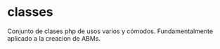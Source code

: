 # classes
Conjunto de clases php de usos varios y cómodos.
Fundamentalmente aplicado a la creacion de ABMs.
